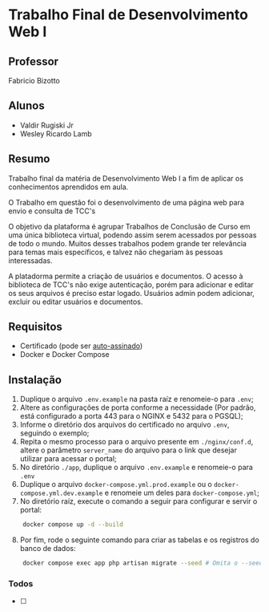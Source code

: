 # Trabalho Final de Desenvolvimento Web I

## Professor
Fabricio Bizotto

## Alunos
- Valdir Rugiski Jr
- Wesley Ricardo Lamb

## Resumo
Trabalho final da matéria de Desenvolvimento Web I a fim de aplicar os conhecimentos aprendidos em aula.

O Trabalho em questão foi o desenvolvimento de uma página web para envio e consulta de TCC's

O objetivo da plataforma é agrupar Trabalhos de Conclusão de Curso em uma única biblioteca virtual, podendo assim serem acessados por pessoas de todo o mundo. Muitos desses trabalhos podem grande ter relevância para temas mais específicos, e talvez não chegariam às pessoas interessadas.

A platadorma permite a criação de usuários e documentos. O acesso à biblioteca de TCC's não exige autenticação, porém para adicionar e editar os seus arquivos é preciso estar logado. Usuários admin podem adicionar, excluir ou editar usuários e documentos.

## Requisitos

- Certificado (pode ser [auto-assinado](https://gist.github.com/WesleyLamb/113348638bedb0b6aeacbe48efd2ae4c))
- Docker e Docker Compose

## Instalação

1. Duplique o arquivo `.env.example` na pasta raíz e renomeie-o para `.env`;
2. Altere as configurações de porta conforme a necessidade (Por padrão, está configurado a porta 443 para o NGINX e 5432 para o PGSQL);
3. Informe o diretório dos arquivos do certificado no arquivo `.env`, seguindo o exemplo;
4. Repita o mesmo processo para o arquivo presente em `./nginx/conf.d`, altere o parâmetro `server_name` do arquivo para o link que desejar utilizar para acessar o portal;
5. No diretório `./app`, duplique o arquivo `.env.example` e renomeie-o para `.env`
6. Duplique o arquivo `docker-compose.yml.prod.example` ou o `docker-compose.yml.dev.example` e renomeie um deles para `docker-compose.yml`;
7. No diretório raíz, execute o comando a seguir para configurar e servir o portal:
```bash
    docker compose up -d --build
```
8. Por fim, rode o seguinte comando para criar as tabelas e os registros do banco de dados:
```bash
    docker compose exec app php artisan migrate --seed # Omita o --seed caso não queira os registros demonstrativos
```

### Todos

 - [ ]